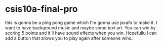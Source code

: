 # csis10a-final-pro

this is gonna be a ping pong game which I'm gonna use javafx to make it.
I want to have background music and maybe some text art. You can win by scoring 5 points and it'll have sound effects when you win.
Hopefullu I can add a button that allows you to play again after someone wins.
